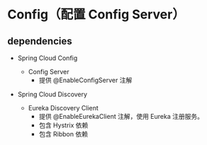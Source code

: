 # Config（配置 Config Server）

## dependencies

- Spring Cloud Config
    - Config Server
        - 提供 @EnableConfigServer 注解

- Spring Cloud Discovery
    - Eureka Discovery Client
        - 提供 @EnableEurekaClient 注解，使用 Eureka 注册服务。
        - 包含 Hystrix 依赖
        - 包含 Ribbon 依赖
